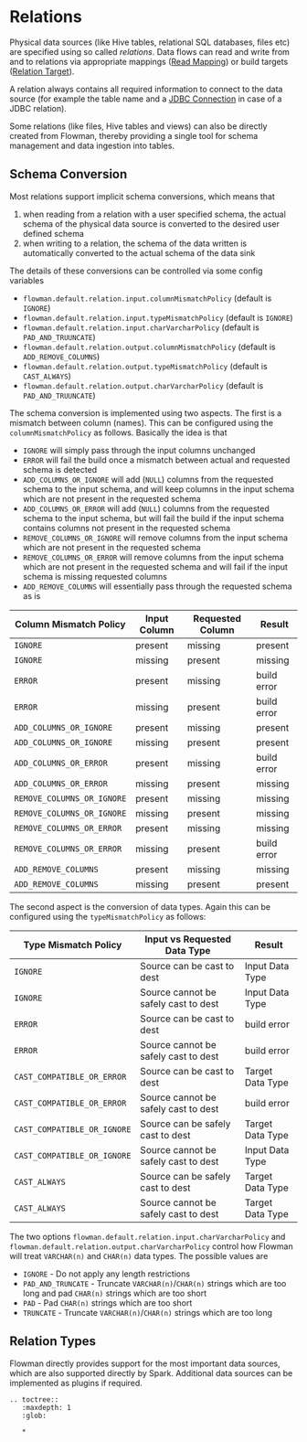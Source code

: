 # Relations

Physical data sources (like Hive tables, relational SQL databases, files etc) are specified
using so called *relations*. Data flows can read and write from and to relations via 
appropriate mappings ([Read Mapping](../mapping/relation.md)) or build targets ([Relation
Target](../target/relation.md)).

A relation always contains all required information to connect to the data source (for 
example the table name and a [JDBC Connection](../connection/jdbc.md) in case of a JDBC
relation).

Some relations (like files, Hive tables and views) can also be directly created from Flowman,
thereby providing a single tool for schema management and data ingestion into tables. 


## Schema Conversion

Most relations support implicit schema conversions, which means that
1. when reading from a relation with a user specified schema, the actual schema of the physical data source
 is converted to the desired user defined schema
2. when writing to a relation, the schema of the data written is automatically converted to the actual schema of the
 data sink

The details of these conversions can be controlled via some config variables
* `flowman.default.relation.input.columnMismatchPolicy` (default is `IGNORE`)
* `flowman.default.relation.input.typeMismatchPolicy` (default is `IGNORE`)
* `flowman.default.relation.input.charVarcharPolicy` (default is `PAD_AND_TRUUNCATE`)
* `flowman.default.relation.output.columnMismatchPolicy` (default is `ADD_REMOVE_COLUMNS`)
* `flowman.default.relation.output.typeMismatchPolicy` (default is `CAST_ALWAYS`)
* `flowman.default.relation.output.charVarcharPolicy` (default is `PAD_AND_TRUUNCATE`)

The schema conversion is implemented using two aspects. The first is a mismatch between column (names). This can be
configured using the `columnMismatchPolicy` as follows. Basically the idea is that
* `IGNORE` will simply pass through the input columns unchanged
* `ERROR` will fail the build once a mismatch between actual and requested schema is detected
* `ADD_COLUMNS_OR_IGNORE` will add (`NULL`) columns from the requested schema to the input schema, and will keep columns in the input schema which are not present in the requested schema
* `ADD_COLUMNS_OR_ERROR` will add (`NULL`) columns from the requested schema to the input schema, but will fail the build if the input schema contains columns not present in the requested schema
* `REMOVE_COLUMNS_OR_IGNORE` will remove columns from the input schema which are not present in the requested schema
* `REMOVE_COLUMNS_OR_ERROR` will remove columns from the input schema which are not present in the requested schema and will fail if the input schema is missing requested columns
* `ADD_REMOVE_COLUMNS` will essentially pass through the requested schema as is

| Column Mismatch Policy     | Input Column | Requested Column | Result      |
|----------------------------|--------------|------------------|-------------|
| `IGNORE`                   | present      | missing          | present     |
| `IGNORE`                   | missing      | present          | missing     |
| `ERROR`                    | present      | missing          | build error |
| `ERROR`                    | missing      | present          | build error |
| `ADD_COLUMNS_OR_IGNORE`    | present      | missing          | present     |
| `ADD_COLUMNS_OR_IGNORE`    | missing      | present          | present     |
| `ADD_COLUMNS_OR_ERROR`     | present      | missing          | build error |
| `ADD_COLUMNS_OR_ERROR`     | missing      | present          | missing     |
| `REMOVE_COLUMNS_OR_IGNORE` | present      | missing          | missing     |
| `REMOVE_COLUMNS_OR_IGNORE` | missing      | present          | missing     |
| `REMOVE_COLUMNS_OR_ERROR`  | present      | missing          | missing     |
| `REMOVE_COLUMNS_OR_ERROR`  | missing      | present          | build error |
| `ADD_REMOVE_COLUMNS`       | present      | missing          | missing     |
| `ADD_REMOVE_COLUMNS`       | missing      | present          | present     |

The second aspect is the conversion of data types. Again this can be configured using the `typeMismatchPolicy` as
follows:

| Type Mismatch Policy        | Input vs Requested Data Type         | Result           |
|-----------------------------|--------------------------------------|------------------|
| `IGNORE`                    | Source can be cast to dest           | Input Data Type  |
| `IGNORE`                    | Source cannot be safely cast to dest | Input Data Type  |
| `ERROR`                     | Source can be cast to dest           | build error      |
| `ERROR`                     | Source cannot be safely cast to dest | build error      |
| `CAST_COMPATIBLE_OR_ERROR`  | Source can be cast to dest           | Target Data Type |
| `CAST_COMPATIBLE_OR_ERROR`  | Source cannot be safely cast to dest | build error      |
| `CAST_COMPATIBLE_OR_IGNORE` | Source can be safely cast to dest    | Target Data Type |
| `CAST_COMPATIBLE_OR_IGNORE` | Source cannot be safely cast to dest | Input Data Type  |
| `CAST_ALWAYS`               | Source can be safely cast to dest    | Target Data Type |
| `CAST_ALWAYS`               | Source cannot be safely cast to dest | Target Data Type |

The two options `flowman.default.relation.input.charVarcharPolicy` and `flowman.default.relation.output.charVarcharPolicy`
control how Flowman will treat `VARCHAR(n)` and `CHAR(n)` data types. The possible values are
* `IGNORE` - Do not apply any length restrictions
* `PAD_AND_TRUNCATE` - Truncate `VARCHAR(n)`/`CHAR(n)` strings which are too long and pad `CHAR(n)` strings which are too short
* `PAD` - Pad `CHAR(n)` strings which are too short
* `TRUNCATE` - Truncate `VARCHAR(n)`/`CHAR(n)` strings which are too long


## Relation Types

Flowman directly provides support for the most important data sources, which are also 
supported directly by Spark. Additional data sources can be implemented as plugins if
required.

```eval_rst
.. toctree::
   :maxdepth: 1
   :glob:

   *
```
